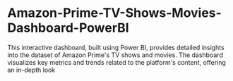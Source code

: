 # Amazon-Prime-TV-Shows-Movies-Dashboard-PowerBI
This interactive dashboard, built using Power BI, provides detailed insights into the dataset of Amazon Prime's TV shows and movies. The dashboard visualizes key metrics and trends related to the platform's content, offering an in-depth look
